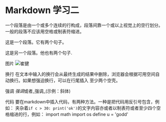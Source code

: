 # Markdown 学习二

一个段落是由一个或多个连续的行构成，段落间靠一个或以上视觉上的空行划分。一般的段落不应该用空格或制表符缩进。

这是一个段落。它有两个句子。

这是另一个段落。他也有两个句子.

图片
![崔健](http://img3.douban.com/view/photo/photo/public/p1339180791.jpg)

换行
在文本中输入的换行会从最终生成的结果中删除，浏览器会根据可用空间自动换行。如果想强迫换行，可以在行尾插入  至少两个空壳。

强调
*强调*或者_强调_(示例：斜体)


代码
要在markdown中插入代码，有两种方法。一种是把代码用反引号包含，例如：
夹杂着`if c > 30: print('ok')`的文字内容亦或者以制表符或者至少四个空格缩进的行，例如：
    import math
    import os
    define u = 'godd'
